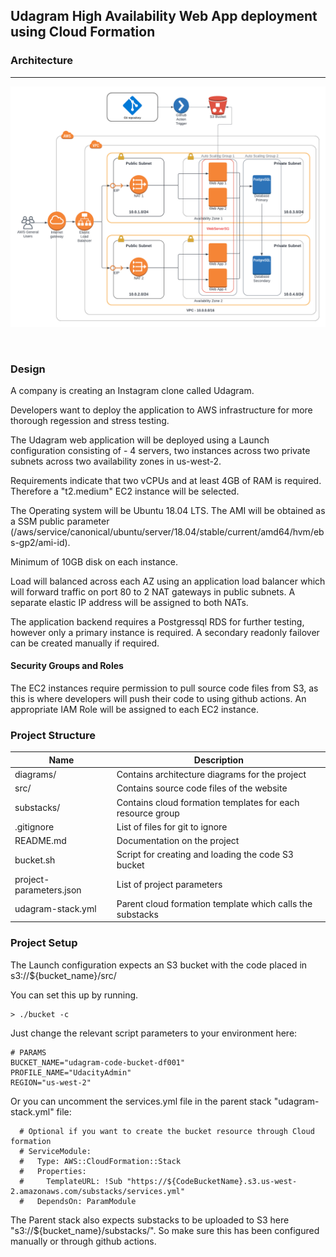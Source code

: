 ## Udagram High Availability Web App deployment using Cloud Formation

### Architecture

---------------------

![ArchitectureDiagram](diagrams/Udagram-architecture-diagram.png)

<br>

### Design

A company is creating an Instagram clone called Udagram.

Developers want to deploy the application to AWS infrastructure for more thorough regession and stress testing.

The Udagram web application will be deployed using a Launch configuration consisting of - 4 servers, two instances across two private subnets across two availability zones in us-west-2.

Requirements indicate that two vCPUs and at least 4GB of RAM is required. Therefore a "t2.medium" EC2 instance will be selected.

The Operating system will be Ubuntu 18.04 LTS. The AMI will be obtained as a SSM public parameter (/aws/service/canonical/ubuntu/server/18.04/stable/current/amd64/hvm/ebs-gp2/ami-id).

Minimum of 10GB disk on each instance.

Load will balanced across each AZ using an application load balancer which will forward traffic on port 80 to 2 NAT gateways in public subnets. A separate elastic IP address will be assigned to both NATs.

The application backend requires a Postgressql RDS for further testing, however only a primary instance is required. A secondary readonly failover can be created manually if required.

#### Security Groups and Roles

The EC2 instances require permission to pull source code files from S3, as this is where developers will push their code to using github actions. An appropriate IAM Role will be assigned to each EC2 instance.


### Project Structure

| Name                    | Description                                                     |
|-------------------------|-----------------------------------------------------------------|
| diagrams/               | Contains architecture diagrams for the project                  |
| src/                    | Contains source code files of the website                       | 
| substacks/              | Contains cloud formation templates for each resource group      |
| .gitignore              | List of files for git to ignore                                 |
| README.md               | Documentation on the project                                    |
| bucket.sh               | Script for creating and loading the code S3 bucket              |
| project-parameters.json | List of project parameters                                      |
| udagram-stack.yml       | Parent cloud formation template which calls the substacks       |


### Project Setup

The Launch configuration expects an S3 bucket with the code placed in s3://${bucket_name}/src/

You can set this up by running. 

```
> ./bucket -c
```

Just change the relevant script parameters to your environment here:

```
# PARAMS
BUCKET_NAME="udagram-code-bucket-df001"
PROFILE_NAME="UdacityAdmin"
REGION="us-west-2"
```

Or you can uncomment the services.yml file in the parent stack "udagram-stack.yml" file:

```
  # Optional if you want to create the bucket resource through Cloud formation
  # ServiceModule:
  #   Type: AWS::CloudFormation::Stack
  #   Properties:
  #     TemplateURL: !Sub "https://${CodeBucketName}.s3.us-west-2.amazonaws.com/substacks/services.yml"
  #   DependsOn: ParamModule
```

The Parent stack also expects substacks to be uploaded to S3 here "s3://${bucket_name}/substacks/". So make sure this has been configured manually or through github actions.



